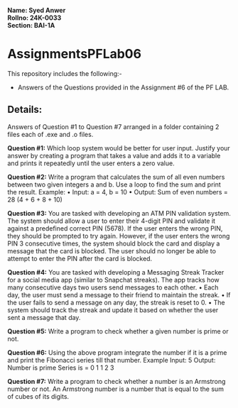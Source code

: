 **Name: Syed Anwer <br>Rollno: 24K-0033 <br>Section: BAI-1A** 
# AssignmentsPFLab06
This repository includes the following:-
- Answers of the Questions provided in the Assignment #6 of the PF LAB.

## Details:
Answers of Question #1 to Question #7 arranged in a folder containing 2 files each of .exe and .o files.

**Question #1:** Which loop system would be better for user input. Justify your answer by creating a program that
takes a value and adds it to a variable and prints it repeatedly until the user enters a zero value.

**Question #2:** Write a program that calculates the sum of all even numbers between two given integers a and b. Use
a loop to find the sum and print the result.
Example:
• Input: a = 4, b = 10
• Output: Sum of even numbers = 28 (4 + 6 + 8 + 10)

**Question #3:** You are tasked with developing an ATM PIN validation system. The system should allow a user to enter
their 4-digit PIN and validate it against a predefined correct PIN (5678). If the user enters the wrong PIN,
they should be prompted to try again. However, if the user enters the wrong PIN 3 consecutive times,
the system should block the card and display a message that the card is blocked. The user should no
longer be able to attempt to enter the PIN after the card is blocked.

**Question #4:** You are tasked with developing a Messaging Streak Tracker for a social media app (similar to Snapchat streaks). The app tracks how many consecutive days two users send messages to each other.
• Each day, the user must send a message to their friend to maintain the streak.
• If the user fails to send a message on any day, the streak is reset to 0.
• The system should track the streak and update it based on whether the user sent a message that day.

**Question #5:** Write a program to check whether a given number is prime or not.

**Question #6:** Using the above program integrate the number if it is a prime and print the Fibonacci series till that number.
Example
Input: 5 Output:
Number is prime
Series is = 0 1 1 2 3

**Question #7:** Write a program to check whether a number is an Armstrong number or not. An Armstrong number is a number that is equal to the sum of cubes of its digits.

